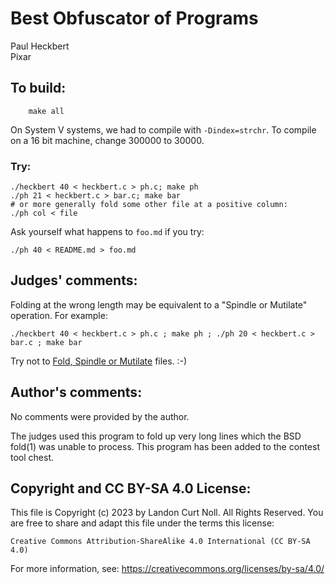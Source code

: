 # Best Obfuscator of Programs

Paul Heckbert  
Pixar  

## To build:

        make all


On System V systems, we had to compile with `-Dindex=strchr`.
To compile on a 16 bit machine, change 300000 to 30000.



### Try:

	./heckbert 40 < heckbert.c > ph.c; make ph
	./ph 21 < heckbert.c > bar.c; make bar
	# or more generally fold some other file at a positive column:
	./ph col < file

Ask yourself what happens to `foo.md` if you try:

	./ph 40 < README.md > foo.md


## Judges' comments:

Folding at the wrong length may be equivalent to a "Spindle or Mutilate" operation. For example:

	./heckbert 40 < heckbert.c > ph.c ; make ph ; ./ph 20 < heckbert.c > bar.c ; make bar

Try not to
[Fold, Spindle or Mutilate](https://repository.library.brown.edu/studio/item/bdr:788264/PDF/)
files. :-)


## Author's comments:

No comments were provided by the author.

The judges used this program to fold up very long lines which the
BSD fold(1) was unable to process. This program has been added
to the contest tool chest.

## Copyright and CC BY-SA 4.0 License:

This file is Copyright (c) 2023 by Landon Curt Noll.  All Rights Reserved.
You are free to share and adapt this file under the terms this license:

    Creative Commons Attribution-ShareAlike 4.0 International (CC BY-SA 4.0)

For more information, see: https://creativecommons.org/licenses/by-sa/4.0/
